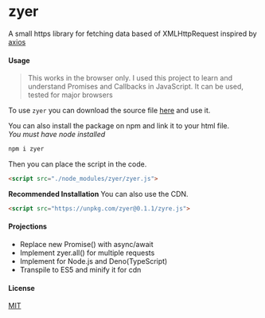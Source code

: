 # zyer

A small https library for fetching data based of XMLHttpRequest inspired by [axios](https://github.com/axios/axios)

#### Usage

> This works in the browser only.
> I used this project to learn and understand Promises and Callbacks in JavaScript.
> It can be used, tested for major browsers

To use `zyer` you can download the source file [here](https://github.com/dephraiim/zyer/blob/master/zyer.js) and use it.

You can also install the package on npm and link it to your html file.<br> _You must have node installed_

```sh
npm i zyer
```

Then you can place the script in the code.

```html
<script src="./node_modules/zyer/zyer.js">
```

**Recommended Installation**
You can also use the CDN.

```html
<script src="https://unpkg.com/zyer@0.1.1/zyre.js">
```

#### Projections

- Replace new Promise() with async/await
- Implement zyer.all() for multiple requests
- Implement for Node.js and Deno(TypeScript)
- Transpile to ES5 and minify it for cdn

#### License

[MIT](./license)
